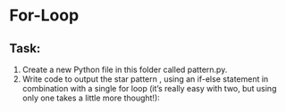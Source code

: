 # For-Loop

## Task:
1. Create a new Python file in this folder called pattern.py.
2. Write code to output the star pattern , using an if-else
statement in combination with a single for loop (it’s really easy with two,
but using only one takes a little more thought!):



